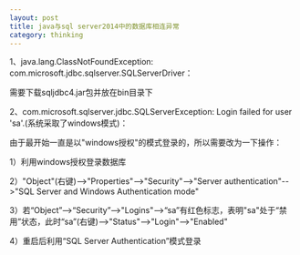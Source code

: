 ```yaml
---
layout: post
title: java与sql server2014中的数据库相连异常
category: thinking
---
```

1、java.lang.ClassNotFoundException: com.microsoft.jdbc.sqlserver.SQLServerDriver：

需要下载sqljdbc4.jar包并放在bin目录下

<!--more-->
2、com.microsoft.sqlserver.jdbc.SQLServerException: Login failed for user 'sa'.(系统采取了windows模式)：

由于最开始一直是以"windows授权"的模式登录的，所以需要改为一下操作：

1）利用windows授权登录数据库

2）"Object"(右键)-->"Properties"-->"Security"-->"Server authentication"-->"SQL Server and Windows Authentication mode"

3）若“Object”-->“Security”-->"Logins"-->“sa”有红色标志，表明"sa"处于“禁用”状态，此时“sa”(右键)-->"Status"-->"Login"-->"Enabled"

4）重启后利用“SQL Server Authentication”模式登录




[GitHub]: https://github.com/
[jekyll]: https://github.com/mojombo/jekyll
[Markdown]: http://daringfireball.net/projects/markdown/
[WordPress]: http://wordpress.org/
[Disqus]: http://disqus.com/
[Google Picasa]: https://picasaweb.google.com/
[Google Custom Search]: http://www.google.com/cse/
[HighlightJS]: http://softwaremaniacs.org/soft/highlight/en/
[Gravatar]: http://en.gravatar.com/
